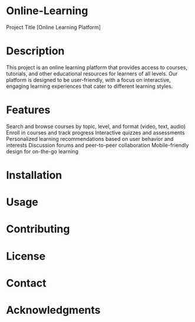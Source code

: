 # Online-Learning
Project Title
[Online Learning Platform]

# Description
This project is an online learning platform that provides access to courses, tutorials, and other educational resources for learners of all levels. Our platform is designed to be user-friendly, with a focus on interactive, engaging learning experiences that cater to different learning styles.

# Features
Search and browse courses by topic, level, and format (video, text, audio)
Enroll in courses and track progress
Interactive quizzes and assessments
Personalized learning recommendations based on user behavior and interests
Discussion forums and peer-to-peer collaboration
Mobile-friendly design for on-the-go learning
# Installation


# Usage


# Contributing


# License


# Contact


# Acknowledgments
